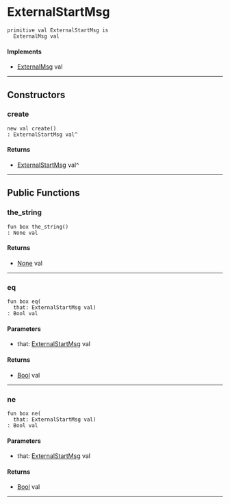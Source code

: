 # ExternalStartMsg

```pony
primitive val ExternalStartMsg is
  ExternalMsg val
```

#### Implements

* [ExternalMsg](wallaroo_labs-messages-ExternalMsg) val

---

## Constructors

### create

```pony
new val create()
: ExternalStartMsg val^
```

#### Returns

* [ExternalStartMsg](wallaroo_labs-messages-ExternalStartMsg) val^

---

## Public Functions

### the_string

```pony
fun box the_string()
: None val
```

#### Returns

* [None](builtin-None) val

---

### eq

```pony
fun box eq(
  that: ExternalStartMsg val)
: Bool val
```
#### Parameters

*   that: [ExternalStartMsg](wallaroo_labs-messages-ExternalStartMsg) val

#### Returns

* [Bool](builtin-Bool) val

---

### ne

```pony
fun box ne(
  that: ExternalStartMsg val)
: Bool val
```
#### Parameters

*   that: [ExternalStartMsg](wallaroo_labs-messages-ExternalStartMsg) val

#### Returns

* [Bool](builtin-Bool) val

---

